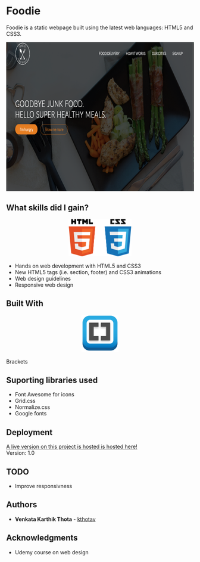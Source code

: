 # Foodie

Foodie is a static webpage built using the latest web languages: HTML5 and CSS3. 

<p align="center">
<img src="https://github.com/kthotav/Foodie/blob/master/screenshots/homepage.png" alt="homepage picture" height="400px">
</p>

## What skills did I gain?

<p align="center">
<img src="https://github.com/kthotav/Foodie/blob/master/screenshots/html5css3.png" alt="homepage picture" height="100px">
</p>

* Hands on web development with HTML5 and CSS3
* New HTML5 tags (i.e. section, footer) and CSS3 animations 
* Web design guidelines
* Responsive web design


## Built With

<p align="center">
<img src="https://github.com/kthotav/Foodie/blob/master/screenshots/brackets.png" alt="homepage picture" height="100px"> <br>
<p>Brackets</p>
</p>


## Suporting libraries used

* Font Awesome for icons
* Grid.css
* Normalize.css
* Google fonts


## Deployment

[A live version on this project is hosted is hosted here!](https://kthotav.github.io/Foodie/)  
Version: 1.0


## TODO

* Improve responsivness


## Authors

* **Venkata Karthik Thota** - [kthotav](https://github.com/kthotav)


## Acknowledgments

* Udemy course on web design


